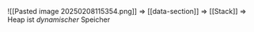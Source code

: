 ![[Pasted image 20250208115354.png]]
⇒ [[data-section]]
⇒ [[Stack]]
⇒ Heap ist _dynamischer_ Speicher